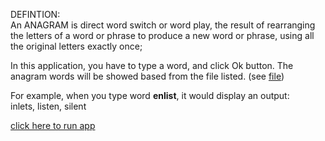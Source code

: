DEFINTION:<br/>
An ANAGRAM is direct word switch or word play, the result of rearranging the letters of a word or phrase to produce a new word or phrase, using all the original letters exactly once;

In this application, you have to type a word, and click Ok button.
The anagram words will be showed based from the file listed. (see <a href='https://github.com/lexxxander/gethub/blob/master/wordlist.txt'>file</a>)

For example, when you type word <b>enlist</b>, it would display an output:<br/>
  inlets, listen, silent
  
<a href='https://github.com/lexxxander/gethub/blob/master/Anagram/Anagram.jar'>click here to run app</a>
